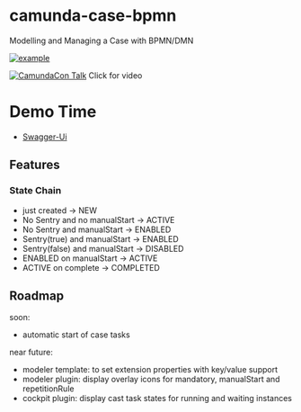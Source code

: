 # camunda-case-bpmn

Modelling and Managing a Case with BPMN/DMN

[![example](https://img.shields.io/badge/lifecycle-EXAMPLE-blue.svg)](https://github.com/holisticon#open-source-lifecycle)

[![CamundaCon Talk](https://img.youtube.com/vi/-fyzL_b7gq8/0.jpg)](https://www.youtube.com/watch?v=-fyzL_b7gq8)
Click for video

# Demo Time

* [Swagger-Ui](http://localhost:8080/swagger-ui.html)

## Features




### State Chain

- just created -> NEW
- No Sentry and no manualStart -> ACTIVE
- No Sentry and manualStart -> ENABLED
- Sentry(true) and manualStart -> ENABLED
- Sentry(false) and manualStart -> DISABLED
- ENABLED on manualStart -> ACTIVE
- ACTIVE on complete -> COMPLETED

## Roadmap

soon:

* automatic start of case tasks

near future:

* modeler template: to set extension properties with key/value support
* modeler plugin: display overlay icons for mandatory, manualStart and repetitionRule
* cockpit plugin: display cast task states for running and waiting instances
